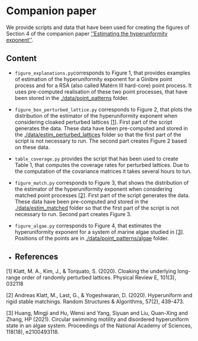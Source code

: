 
# Companion paper

We provide scripts and data that have been used for creating the figures of Section 4 of the companion paper [''Estimating the hyperunformity exponent''](https://arxiv.org/abs/2407.16797).

## Content

- ``figure_explanations.py``corresponds to Figure 1, that provides examples of estimation of the hyperuniformity exponent for a Ginibre point process and for a RSA (also called Matérn III hard-core) point process. It uses pre-computed realisation of these two point processes, that have been stored in the [./data/point_patterns](./data/point_patterns) folder.

-   ``figure_box_perturbed_lattice.py`` corresponds to Figure 2, that plots the distribution of the estimator of the hyperuniformity exponent when considering cloaked perturbed lattices [[1]](#1). First part of the script generates the data. These data have been pre-computed and stored in the [./data/estim_perturbed_lattices](./data/estim_perturbed_lattices) folder so that the first part of the script is not necessary to run. The second part creates Figure 2 based on these data.

-   ``table_coverage.py`` provides the script that has been used to create Table 1, that computes the coverage rates for perturbed lattices. Due to the computation of the covariance matrices it takes several hours to tun. 

  - ``figure_match.py`` corresponds to Figure 3, that shows the distribution of the estimator of the hyperuniformity exponent when considering matched point processes [[2]](#2). First part of the script generates the data. These data have been pre-computed and stored in the [./data/estim_matched](./data/estim_matched) folder so that the first part of the script is not necessary to run. Second part creates Figure 3. 

- ``figure_algae.py`` corresponds to Figure 4, that estimates the hyperuniformity exponent for a system of marine algae studied in [[3]](#3). Positions of the points are in [./data/point_patterns/algae](./data/point_patterns/algae) folder.

- ## References

<a id="1">[1]</a> 
Klatt, M. A., Kim, J., & Torquato, S. (2020). 
Cloaking the underlying long-range order of randomly perturbed lattices. 
Physical Review E, 101(3), 032118

<a id="2">[2]</a> 
Andreas Klatt, M., Last, G., & Yogeshwaran, D. (2020).
Hyperuniform and rigid stable matchings. 
Random Structures & Algorithms, 57(2), 439-473.
  
<a id="3">[3]</a> 
Huang, Mingji and Hu, Wensi and Yang, Siyuan and Liu, Quan-Xing and Zhang, HP (2021). 
Circular swimming motility and disordered hyperuniform state in an algae system. 
Proceedings of the National Academy of Sciences, 118(18), e2100493118.

